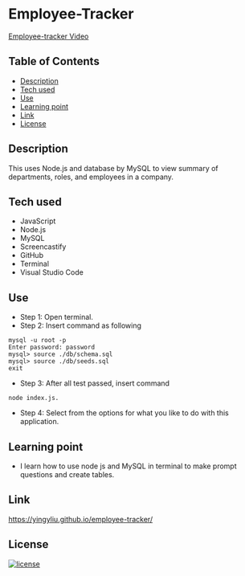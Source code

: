 # Employee-Tracker

[Employee-tracker Video](https://youtu.be/esdijP72z2A)

## Table of Contents
- [Description](#description)
- [Tech used](#tech-used)
- [Use](#use)
- [Learning point](#learning-point)
- [Link](#link)
- [License](#license)


## Description
This uses Node.js and database by MySQL to view summary of departments, roles, and employees in a company.


## Tech used
- JavaScript
- Node.js
- MySQL
- Screencastify
- GitHub
- Terminal
- Visual Studio Code

## Use
- Step 1: Open terminal.
- Step 2: Insert command as following
```
mysql -u root -p
Enter password: password
mysql> source ./db/schema.sql
mysql> source ./db/seeds.sql
exit

```
- Step 3: After all test passed, insert command 
```
node index.js.
```
- Step 4: Select from the options for what you like to do with this application.


## Learning point
- I learn how to use node js and MySQL in terminal to make prompt questions and create tables.

## Link
https://yingyliu.github.io/employee-tracker/

## License
[![license](https://img.shields.io/badge/license-MIT-blue)](https://shields.io)